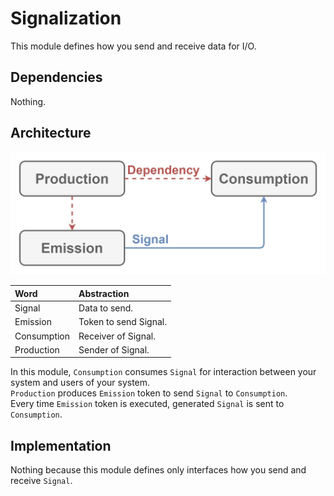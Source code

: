 # Signalization

This module defines how you send and receive data for I/O.

## Dependencies

Nothing.

## Architecture

![Image not found.](./Resources/Signalization.jpg "Architecture of Signalization.")

| Word | Abstraction |
|:-----------|:------------|
| Signal | Data to send. |
| Emission | Token to send Signal. |
| Consumption | Receiver of Signal. |
| Production | Sender of Signal. |

In this module, `Consumption` consumes `Signal` for interaction between your system and users of your system.  
`Production` produces `Emission` token to send `Signal` to `Consumption`.  
Every time `Emission` token is executed, generated `Signal` is sent to `Consumption`.

## Implementation

Nothing because this module defines only interfaces how you send and receive `Signal`.
